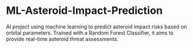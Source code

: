 # ML-Asteroid-Impact-Prediction
AI project using machine learning to predict asteroid impact risks based on orbital parameters. Trained with a Random Forest Classifier, it aims to provide real-time asteroid threat assessments.
